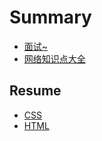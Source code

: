 # Summary

* [面试~](README.md)
* [网络知识点大全](zong-he-1.md)

## Resume

* [CSS](resume/css.md)
* [HTML](resume/html.md)

